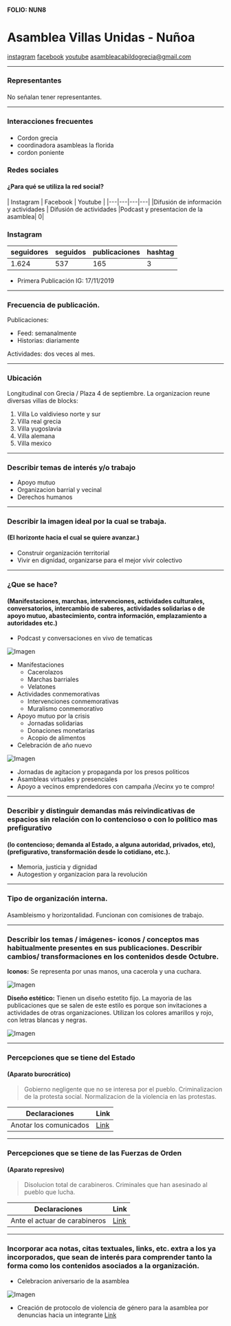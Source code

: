 #### FOLIO: NUN8
# Asamblea Villas Unidas - Nuñoa

[instagram](https://www.instagram.com/asambleavillasunidas)
[facebook](https://www.facebook.com/asambleavillasunidas/)
[youtube](https://www.youtube.com/channel/UCMLUP1wOQYToSjpncYnd44w)
<asambleacabildogrecia@gmail.com>

---

### Representantes
#### 
No señalan tener representantes.

---
### Interacciones frecuentes
#### 
* Cordon grecia
* coordinadora asambleas la florida
* cordon poniente


### Redes sociales
#### ¿Para qué se utiliza la red social?
| Instagram | Facebook | Youtube |
|---|---|---|---|
|Difusión de información y actividades | Difusión de actividades |Podcast y presentacion de la asamblea| 0|

### **Instagram**
| seguidores | seguidos | publicaciones | hashtag 
|---|---|---|---|
|1.624|537|165| 3

* Primera Publicación IG: 17/11/2019

---
### Frecuencia de publicación.

Publicaciones:
* Feed: semanalmente
* Historias: diariamente

Actividades: dos veces al mes.

---
### Ubicación 
Longitudinal con Grecia / Plaza 4 de septiembre. La organizacion reune diversas villas de blocks:
1. Villa Lo valdivieso norte y sur
2. Villa real grecia
3. Villa yugoslavia
4. Villa alemana
5. Villa mexico

---
### Describir temas de interés y/o trabajo
* Apoyo mutuo
* Organizacion barrial y vecinal
* Derechos humanos

---
### Describir la imagen ideal por la cual se trabaja.
#### (El horizonte hacia el cual se quiere avanzar.)
* Construir organización territorial
* Vivir en dignidad, organizarse para el mejor vivir colectivo 

---
### ¿Que se hace?
#### (Manifestaciones, marchas, intervenciones, actividades culturales, conversatorios, intercambio de saberes, actividades solidarias o de apoyo mutuo, abastecimiento, contra información, emplazamiento a autoridades etc.)
* Podcast y conversaciones en vivo de tematicas

![Imagen](Imagen1NUN8.png)

* Manifestaciones
    * Cacerolazos
    * Marchas barriales 
    * Velatones
* Actividades conmemorativas
    * Intervenciones conmemorativas
    * Muralismo conmemorativo
* Apoyo mutuo por la crisis
    * Jornadas solidarias
    * Donaciones monetarias
    * Acopio de alimentos
* Celebración de año nuevo

![Imagen](Imagen2NUN8.png)

* Jornadas de agitacion y propaganda por los presos politicos
* Asambleas virtuales y presenciales
* Apoyo a vecinos emprendedores con campaña ¡Vecinx yo te compro!


---
### Describir y distinguir demandas más reivindicativas de espacios sin relación con lo contencioso o con lo político mas prefigurativo
#### (lo contencioso; demanda al Estado, a alguna autoridad, privados, etc), (prefigurativo, transformación desde lo cotidiano, etc.).
* Memoria, justicia y dignidad
* Autogestion y organizacion para la revolución

---
### Tipo de organización interna.
#### 
Asambleismo y horizontalidad. Funcionan con comisiones de trabajo.

---
### Describir los temas / imágenes- iconos / conceptos mas habitualmente presentes en sus publicaciones.  Describir cambios/ transformaciones en los contenidos desde Octubre.

**Iconos:**
Se representa por unas manos, una cacerola y una cuchara.

![Imagen](Imagen4NUN8.png)

**Diseño estético:**
Tienen un diseño estetito fijo. La mayoria de las publicaciones que se salen de este estilo es porque son invitaciones a actividades de otras organizaciones. Utilizan los colores amarillos y rojo, con letras blancas y negras. 

![Imagen](Imagen5NUN8.png)

---
### Percepciones que se tiene del Estado
#### (Aparato burocrático)
> Gobierno negligente que no se interesa por el pueblo. Criminalizacion de la protesta social. Normalizacion de la violencia en las protestas. 

| Declaraciones | Link | 
|---|---|
|Anotar los comunicados | [Link]() |

---
### Percepciones que se tiene de las Fuerzas de Orden
#### (Aparato represivo)
> Disolucion total de carabineros. Criminales que han asesinado al pueblo que lucha. 

| Declaraciones | Link | 
|---|---|
|Ante el actuar de carabineros | [Link](https://www.instagram.com/p/CF6ENXRpILx/) |


---
### Incorporar aca notas, citas textuales, links, etc. extra a los ya incorporados, que sean de interés para comprender tanto la forma como los contenidos asociados a la organización.

* Celebracion aniversario de la asamblea

![Imagen](Imagen3NUN8.png)

* Creación de protocolo de violencia de género para la asamblea por denuncias hacia un integrante [Link](https://www.instagram.com/p/CCjDwqep4Q8/)